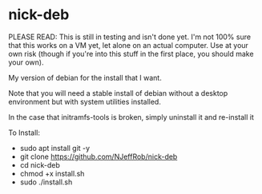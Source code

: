 # nick-deb
PLEASE READ: This is still in testing and isn't done yet. I'm not 100% sure that this works on a VM yet, let alone on an actual computer. Use at your own risk (though if you're into this stuff in the first place, you should make your own).

My version of debian for the install that I want.

Note that you will need a stable install of debian without a desktop environment but with system utilities installed.

In the case that initramfs-tools is broken, simply uninstall it and re-install it

To Install:
* sudo apt install git -y
* git clone https://github.com/NJeffRob/nick-deb
* cd nick-deb
* chmod +x install.sh
* sudo ./install.sh
